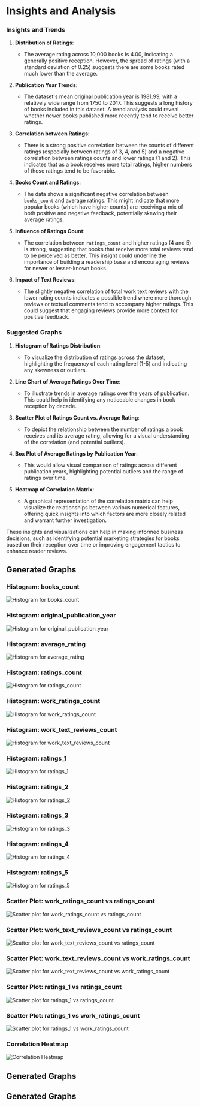 # Insights and Analysis

### Insights and Trends

1. **Distribution of Ratings**:
   - The average rating across 10,000 books is 4.00, indicating a generally positive reception. However, the spread of ratings (with a standard deviation of 0.25) suggests there are some books rated much lower than the average.

2. **Publication Year Trends**:
   - The dataset's mean original publication year is 1981.99, with a relatively wide range from 1750 to 2017. This suggests a long history of books included in this dataset. A trend analysis could reveal whether newer books published more recently tend to receive better ratings.

3. **Correlation between Ratings**:
   - There is a strong positive correlation between the counts of different ratings (especially between ratings of 3, 4, and 5) and a negative correlation between ratings counts and lower ratings (1 and 2). This indicates that as a book receives more total ratings, higher numbers of those ratings tend to be favorable.

4. **Books Count and Ratings**:
   - The data shows a significant negative correlation between `books_count` and average ratings. This might indicate that more popular books (which have higher counts) are receiving a mix of both positive and negative feedback, potentially skewing their average ratings.

5. **Influence of Ratings Count**:
   - The correlation between `ratings_count` and higher ratings (4 and 5) is strong, suggesting that books that receive more total reviews tend to be perceived as better. This insight could underline the importance of building a readership base and encouraging reviews for newer or lesser-known books.

6. **Impact of Text Reviews**:
   - The slightly negative correlation of total work text reviews with the lower rating counts indicates a possible trend where more thorough reviews or textual comments tend to accompany higher ratings. This could suggest that engaging reviews provide more context for positive feedback.

### Suggested Graphs

1. **Histogram of Ratings Distribution**:
   - To visualize the distribution of ratings across the dataset, highlighting the frequency of each rating level (1-5) and indicating any skewness or outliers.

2. **Line Chart of Average Ratings Over Time**:
   - To illustrate trends in average ratings over the years of publication. This could help in identifying any noticeable changes in book reception by decade.

3. **Scatter Plot of Ratings Count vs. Average Rating**:
   - To depict the relationship between the number of ratings a book receives and its average rating, allowing for a visual understanding of the correlation (and potential outliers).

4. **Box Plot of Average Ratings by Publication Year**:
   - This would allow visual comparison of ratings across different publication years, highlighting potential outliers and the range of ratings over time.

5. **Heatmap of Correlation Matrix**:
   - A graphical representation of the correlation matrix can help visualize the relationships between various numerical features, offering quick insights into which factors are more closely related and warrant further investigation.

These insights and visualizations can help in making informed business decisions, such as identifying potential marketing strategies for books based on their reception over time or improving engagement tactics to enhance reader reviews.
## Generated Graphs

### Histogram: books_count
![Histogram for books_count](goodreads\books_count_histogram.png)

### Histogram: original_publication_year
![Histogram for original_publication_year](goodreads\original_publication_year_histogram.png)

### Histogram: average_rating
![Histogram for average_rating](goodreads\average_rating_histogram.png)

### Histogram: ratings_count
![Histogram for ratings_count](goodreads\ratings_count_histogram.png)

### Histogram: work_ratings_count
![Histogram for work_ratings_count](goodreads\work_ratings_count_histogram.png)

### Histogram: work_text_reviews_count
![Histogram for work_text_reviews_count](goodreads\work_text_reviews_count_histogram.png)

### Histogram: ratings_1
![Histogram for ratings_1](goodreads\ratings_1_histogram.png)

### Histogram: ratings_2
![Histogram for ratings_2](goodreads\ratings_2_histogram.png)

### Histogram: ratings_3
![Histogram for ratings_3](goodreads\ratings_3_histogram.png)

### Histogram: ratings_4
![Histogram for ratings_4](goodreads\ratings_4_histogram.png)

### Histogram: ratings_5
![Histogram for ratings_5](goodreads\ratings_5_histogram.png)

### Scatter Plot: work_ratings_count vs ratings_count
![Scatter plot for work_ratings_count vs ratings_count](goodreads\work_ratings_count_vs_ratings_count_scatter.png)

### Scatter Plot: work_text_reviews_count vs ratings_count
![Scatter plot for work_text_reviews_count vs ratings_count](goodreads\work_text_reviews_count_vs_ratings_count_scatter.png)

### Scatter Plot: work_text_reviews_count vs work_ratings_count
![Scatter plot for work_text_reviews_count vs work_ratings_count](goodreads\work_text_reviews_count_vs_work_ratings_count_scatter.png)

### Scatter Plot: ratings_1 vs ratings_count
![Scatter plot for ratings_1 vs ratings_count](goodreads\ratings_1_vs_ratings_count_scatter.png)

### Scatter Plot: ratings_1 vs work_ratings_count
![Scatter plot for ratings_1 vs work_ratings_count](goodreads\ratings_1_vs_work_ratings_count_scatter.png)

### Correlation Heatmap
![Correlation Heatmap](goodreads\correlation_heatmap.png)

## Generated Graphs

## Generated Graphs
